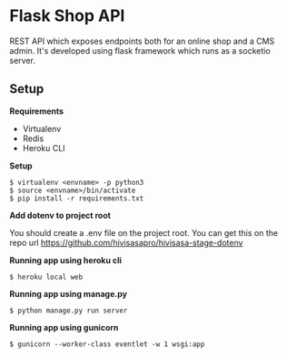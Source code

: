 # Flask Shop API

REST API which exposes endpoints both for an online shop and a CMS admin. It's developed using flask framework which runs as a socketio server.

## Setup

**Requirements**

* Virtualenv
* Redis
* Heroku CLI


**Setup**

    $ virtualenv <envname> -p python3
    $ source <envname>/bin/activate
    $ pip install -r requirements.txt

**Add dotenv to project root**

You should create a .env file on the project root. You can get this on the repo url https://github.com/hivisasapro/hivisasa-stage-dotenv

**Running app using heroku cli**

    $ heroku local web
    
**Running app using manage.py**

    $ python manage.py run server

**Running app using gunicorn**

    $ gunicorn --worker-class eventlet -w 1 wsgi:app

